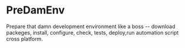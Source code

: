 # PreDamEnv
Prepare that damn development environment like a boss -- download packeges, install, configure, check, tests, deploy,run automation script cross platform.
